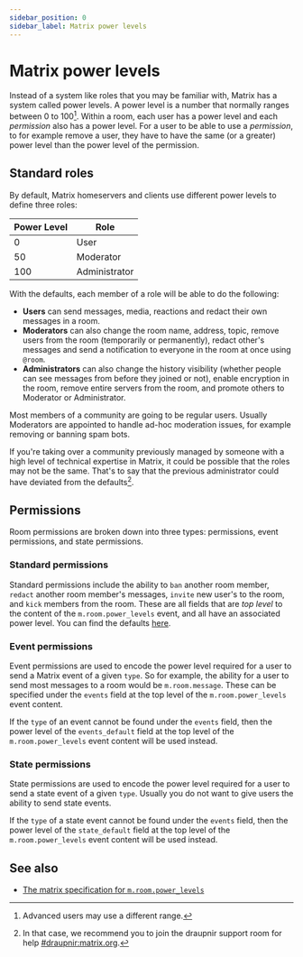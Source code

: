 ```yaml
---
sidebar_position: 0
sidebar_label: Matrix power levels
---
```


<!--
SPDX-FileCopyrightText: 2022 The Matrix.org Foundation C.I.C.
SPDX-FileCopyrightText: 2024 Gnuxie <Gnuxie@protonmail.com>

SPDX-License-Identifier: CC-BY-SA-4.0
-->

# Matrix power levels

Instead of a system like roles that you may be familiar with, Matrix has a
system called power levels. A power level is a number that normally ranges
between 0 to 100[^power-levels-range]. Within a room, each user has a power level
and each _permission_ also has a power level. For a user to be
able to use a _permission_, to for example remove a user, they have to have
the same (or a greater) power level than the power level of the permission.

## Standard roles

By default, Matrix homeservers and clients use different power levels to define
three roles:

| Power Level | Role          |
| ----------- | ------------- |
| 0           | User          |
| 50          | Moderator     |
| 100         | Administrator |

With the defaults, each member of a role will be able to do the following:

- **Users** can send messages, media, reactions and redact their own messages in
  a room.
- **Moderators** can also change the room name, address, topic, remove users
  from the room (temporarily or permanently), redact other's messages and send a
  notification to everyone in the room at once using `@room`.
- **Administrators** can also change the history visibility (whether people can
  see messages from before they joined or not), enable encryption in the room,
  remove entire servers from the room, and promote others to Moderator or
  Administrator.

Most members of a community are going to be regular users. Usually
Moderators are appointed to handle ad-hoc moderation issues, for example
removing or banning spam bots.

If you're taking over a community previously managed by someone with a high
level of technical expertise in Matrix, it could be possible that the roles may
not be the same. That's to say that the previous administrator could have
deviated from the defaults[^help].

## Permissions

Room permissions are broken down into three types: permissions, event
permissions, and state permissions.

### Standard permissions

Standard permissions include the ability to `ban` another room member, `redact`
another room member's messages, `invite` new user's to the room, and `kick`
members from the room. These are all fields that are _top level_ to the content
of the `m.room.power_levels` event, and all have an associated power level.
You can find the defaults [here](https://spec.matrix.org/latest/client-server-api/#mroompower_levels).

### Event permissions

Event permissions are used to encode the power level required for a user to send
a Matrix event of a given `type`. So for example, the ability for a user to send
most messages to a room would be `m.room.message`. These can be specified under
the `events` field at the top level of the `m.room.power_levels` event content.

If the `type` of an event cannot be found under the `events` field, then the
power level of the `events_default` field at the top level of the
`m.room.power_levels` event content will be used instead.

### State permissions

State permissions are used to encode the power level required for a user to send
a state event of a given `type`. Usually you do not want to give users the
ability to send state events.

If the `type` of a state event cannot be found under the `events` field, then
the power level of the `state_default` field at the top level of the
`m.room.power_levels` event content will be used instead.

## See also

- [The matrix specification for `m.room.power_levels`](https://spec.matrix.org/latest/client-server-api/#mroompower_levels)

[^power-levels-range]: Advanced users may use a different range.
[^help]:
    In that case, we recommend you to join the draupnir support room for
    help [#draupnir:matrix.org](https://matrix.to/#/#draupnir:matrix.org).

[^power-levels-spec]: The Matrix Specification for `m.room.power_levels` https://spec.matrix.org/latest/client-server-api/#mroompower_levels.
